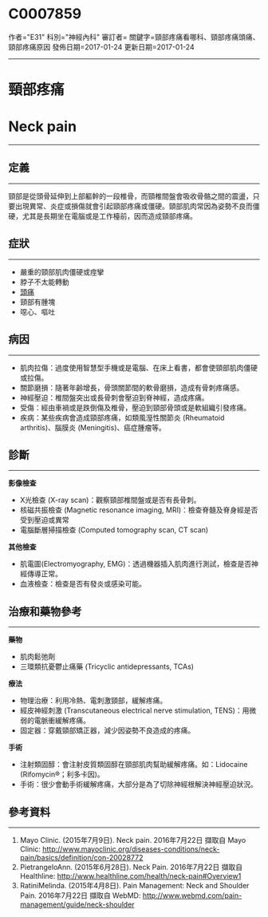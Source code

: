 # C0007859
作者="E31"
科別="神經內科"
審訂者=
關鍵字=頸部疼痛看哪科、頸部疼痛頭痛、頸部疼痛原因
發佈日期=2017-01-24
更新日期=2017-01-24

----------
# 頸部疼痛
# Neck pain
----------
## 定義
----------

頸部是從頭骨延伸到上部軀幹的一段椎骨，而頸椎間盤會吸收骨骼之間的震盪，只要出現異常、炎症或損傷就會引起頸部疼痛或僵硬。頸部肌肉常因為姿勢不良而僵硬，尤其是長期坐在電腦或是工作檯前，因而造成頸部疼痛。

## 症狀
----------
- 嚴重的頸部肌肉僵硬或痙攣
- 脖子不太能轉動
- [頭痛](C0018681)
- 頸部有腫塊
- 噁心、嘔吐
## 病因
----------
- 肌肉拉傷：過度使用智慧型手機或是電腦、在床上看書，都會使頸部肌肉僵硬或拉傷。
- 關節磨損：隨著年齡增長，骨頭關節間的軟骨磨損，造成有骨刺疼痛感。
- 神經壓迫：椎間盤突出或長骨刺會壓迫到脊神經，造成疼痛。
- 受傷：經由車禍或是跌倒傷及椎骨，壓迫到頸部骨頭或是軟組織引發疼痛。
- 疾病：某些疾病會造成頸部疼痛，如類風溼性關節炎 (Rheumatoid arthritis)、腦膜炎 (Meningitis)、癌症腫瘤等。
## 診斷
----------

**影像檢查**

- X光檢查 (X-ray scan)：觀察頸部椎間盤或是否有長骨刺。
- 核磁共振檢查 (Magnetic resonance imaging, MRI)：檢查脊髓及脊身經是否受到壓迫或異常
- 電腦斷層掃描檢查 (Computed tomography scan, CT scan)

**其他檢查**

- 肌電圖(Electromyography, EMG)：透過機器插入肌肉進行測試，檢查是否神經傳導正常。
- 血液檢查：檢查是否有發炎或感染可能。 
## 治療和藥物參考
----------

**藥物**

- 肌肉鬆弛劑
- 三環類抗憂鬱止痛藥 (Tricyclic antidepressants, TCAs)

**療法**

- 物理治療：利用冷熱、電刺激頸部，緩解疼痛。
- 經皮神經刺激 (Transcutaneous electrical nerve stimulation, TENS)：用微弱的電脈衝緩解疼痛。
- 固定器：穿戴頸部矯正器，減少因姿勢不良造成的疼痛。

**手術**

- 注射類固醇：會注射皮質類固醇在頸部肌肉幫助緩解疼痛。如：Lidocaine (Rifomycin®；利多卡因)。
- 手術：很少會動手術緩解疼痛，大部分是為了切除神經根解決神經壓迫狀況。 
## 參考資料
----------
1. Mayo Clinic. (2015年7月9日). Neck pain. 2016年7月22日 擷取自 Mayo Clinic: http://www.mayoclinic.org/diseases-conditions/neck-pain/basics/definition/con-20028772
2. PietrangeloAnn. (2015年6月28日). Neck Pain. 2016年7月22日 擷取自 Healthline: http://www.healthline.com/health/neck-pain#Overview1
3. RatiniMelinda. (2015年4月8日). Pain Management: Neck and Shoulder Pain. 2016年7月22日 擷取自 WebMD: 
  http://www.webmd.com/pain-management/guide/neck-shoulder


